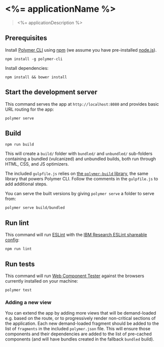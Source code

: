 # <%= applicationName %>

> <%= applicationDescription %>

## Prerequisites

Install [Polymer CLI](https://github.com/Polymer/polymer-cli) using [npm](https://www.npmjs.com)
(we assume you have pre-installed [node.js](https://nodejs.org)).

```
npm install -g polymer-cli
```

Install dependencies:

```
npm install && bower install
```

## Start the development server

This command serves the app at `http://localhost:8080` and provides basic URL
routing for the app:

```
polymer serve
```

## Build

```
npm run build
```

This will create a `build/` folder with `bundled/` and `unbundled/` sub-folders
containing a bundled (vulcanized) and unbundled builds, both run through HTML,
CSS, and JS optimizers.

The included `gulpfile.js` relies on [the `polymer-build` library](https://github.com/Polymer/polymer-build),
the same library that powers Polymer CLI. Follow the comments in the
`gulpfile.js` to add additional steps.

You can serve the built versions by giving `polymer serve` a folder to serve
from:

```
polymer serve build/bundled
```

## Run lint

This command will run [ESLint](https://github.com/eslint/eslint) with the
[IBM Research ESLint shareable config](https://github.com/IBMResearch/eslint-config-ibmresearch):

```
npm run lint
```

## Run tests

This command will run [Web Component Tester](https://github.com/Polymer/web-component-tester)
against the browsers currently installed on your machine:

```
polymer test
```

### Adding a new view

You can extend the app by adding more views that will be demand-loaded e.g.
based on the route, or to progressively render non-critical sections of the
application. Each new demand-loaded fragment should be added to the list of
`fragments` in the included `polymer.json` file. This will ensure those
components and their dependencies are added to the list of pre-cached components
(and will have bundles created in the fallback `bundled` build).
